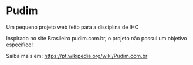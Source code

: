 # Pudim
Um pequeno projeto web feito para a disciplina de IHC

Inspirado no site Brasileiro pudim.com.br, o projeto não possui um objetivo especifico!

Saiba mais em: https://pt.wikipedia.org/wiki/Pudim.com.br
